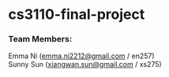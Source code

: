 # cs3110-final-project   

### Team Members:   
Emma Ni (emma.ni2212@gmail.com / en257)   
Sunny Sun (xiangwan.sun@gmail.com / xs275)


